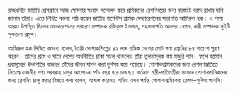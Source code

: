 রাজধানীর জাতীয় প্রেসক্লাবে আজ সোমবার সংবাদ সম্মেলন করে শ্রমিকদের রেশনিংয়ের জন্য বাজেটে বরাদ্দ রাখার দাবি জানান তাঁরা। এতে লিখিত বক্তব্য পাঠ করেন জাতীয় গার্মেন্টস শ্রমিক ফেডারেশনের সভাপতি আমিরুল হক। এ সময় আরও উপস্থিত ছিলেন ফেডারেশনের সাধারণ সম্পাদক রফিকুল ইসলাম, সহসভাপতি আলেয়া বেগম, নারী সম্পাদক সুইটি সুলতানা প্রমুখ।

আমিরুল হক লিখিত বক্তব্যে বলেন, তৈরি পোশাকশিল্পের ৪২ লাখ শ্রমিক দেশের মোট পণ্য রপ্তানির ৮৪ শতাংশ পূরণ করেন। তাঁদের শ্রমে ও ঘামে দেশের অর্থনীতির চাকা সচল থাকলেও তাঁরা তুলনামূলক কম মজুরি পান। ফলে বর্তমান দ্রব্যমূল্যের ঊর্ধ্বগতির বাজারে তাঁদের জীবন যাপন করা দুর্বিষহ হয়ে পড়েছে। পোশাকশ্রমিকদের জন্য রেশনপদ্ধতিতে নিত্যপ্রয়োজনীয় পণ্য সরবরাহ চালুর আলোচনা পাঁচ বছর ধরে চলছে। বর্তমান মন্ত্রী-প্রতিমন্ত্রীরা সংসদে পোশাকশ্রমিকদের জন্য রেশনিং চালু করার বিষয়ে কথা বলেন, আশ্বস্ত করেন। যদিও এখন পর্যন্ত পোশাকশ্রমিকেরা রেশন–সুবিধা পাননি।
